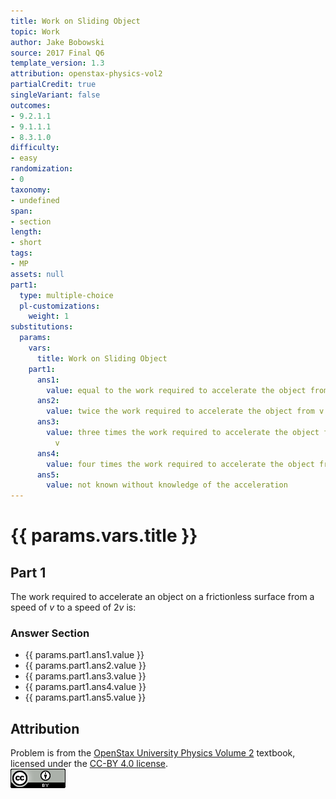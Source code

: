 ```yaml
---
title: Work on Sliding Object
topic: Work
author: Jake Bobowski
source: 2017 Final Q6
template_version: 1.3
attribution: openstax-physics-vol2
partialCredit: true
singleVariant: false
outcomes:
- 9.2.1.1
- 9.1.1.1
- 8.3.1.0
difficulty:
- easy
randomization:
- 0
taxonomy:
- undefined
span:
- section
length:
- short
tags:
- MP
assets: null
part1:
  type: multiple-choice
  pl-customizations:
    weight: 1
substitutions:
  params:
    vars:
      title: Work on Sliding Object
    part1:
      ans1:
        value: equal to the work required to accelerate the object from v = 0 to v
      ans2:
        value: twice the work required to accelerate the object from v = 0 to v
      ans3:
        value: three times the work required to accelerate the object from v = 0 to
          v
      ans4:
        value: four times the work required to accelerate the object from 2v to 3v
      ans5:
        value: not known without knowledge of the acceleration
---
```

# {{ params.vars.title }}

## Part 1

The work required to accelerate an object on a frictionless surface from a speed of $v$ to a speed of $2v$ is:

### Answer Section

- {{ params.part1.ans1.value }}
- {{ params.part1.ans2.value }}
- {{ params.part1.ans3.value }}
- {{ params.part1.ans4.value }}
- {{ params.part1.ans5.value }}

## Attribution

Problem is from the [OpenStax University Physics Volume 2](https://openstax.org/details/books/university-physics-volume-2) textbook, licensed under the [CC-BY 4.0 license](https://creativecommons.org/licenses/by/4.0/).<br>![Image representing the Creative Commons 4.0 BY license.](https://raw.githubusercontent.com/firasm/bits/master/by.png)